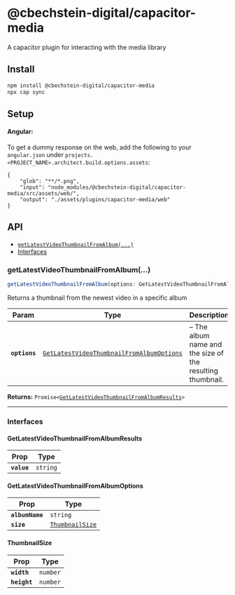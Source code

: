 # @cbechstein-digital/capacitor-media

A capacitor plugin for interacting with the media library

## Install

```bash
npm install @cbechstein-digital/capacitor-media
npx cap sync
```

## Setup

#### Angular:
To get a dummy response on the web, add the following to your `angular.json` under `projects.<PROJECT_NAME>.architect.build.options.assets`:
```angular2html
{
    "glob": "**/*.png",
    "input": "node_modules/@cbechstein-digital/capacitor-media/src/assets/web/",
    "output": "./assets/plugins/capacitor-media/web"
}
```


## API

<docgen-index>

* [`getLatestVideoThumbnailFromAlbum(...)`](#getlatestvideothumbnailfromalbum)
* [Interfaces](#interfaces)

</docgen-index>

<docgen-api>
<!--Update the source file JSDoc comments and rerun docgen to update the docs below-->

### getLatestVideoThumbnailFromAlbum(...)

```typescript
getLatestVideoThumbnailFromAlbum(options: GetLatestVideoThumbnailFromAlbumOptions) => Promise<GetLatestVideoThumbnailFromAlbumResults>
```

Returns a thumbnail from the newest video in a specific album

| Param         | Type                                                                                                        | Description                                               |
| ------------- | ----------------------------------------------------------------------------------------------------------- | --------------------------------------------------------- |
| **`options`** | <code><a href="#getlatestvideothumbnailfromalbumoptions">GetLatestVideoThumbnailFromAlbumOptions</a></code> | – The album name and the size of the resulting thumbnail. |

**Returns:** <code>Promise&lt;<a href="#getlatestvideothumbnailfromalbumresults">GetLatestVideoThumbnailFromAlbumResults</a>&gt;</code>

--------------------


### Interfaces


#### GetLatestVideoThumbnailFromAlbumResults

| Prop        | Type                |
| ----------- | ------------------- |
| **`value`** | <code>string</code> |


#### GetLatestVideoThumbnailFromAlbumOptions

| Prop            | Type                                                    |
| --------------- | ------------------------------------------------------- |
| **`albumName`** | <code>string</code>                                     |
| **`size`**      | <code><a href="#thumbnailsize">ThumbnailSize</a></code> |


#### ThumbnailSize

| Prop         | Type                |
| ------------ | ------------------- |
| **`width`**  | <code>number</code> |
| **`height`** | <code>number</code> |

</docgen-api>
